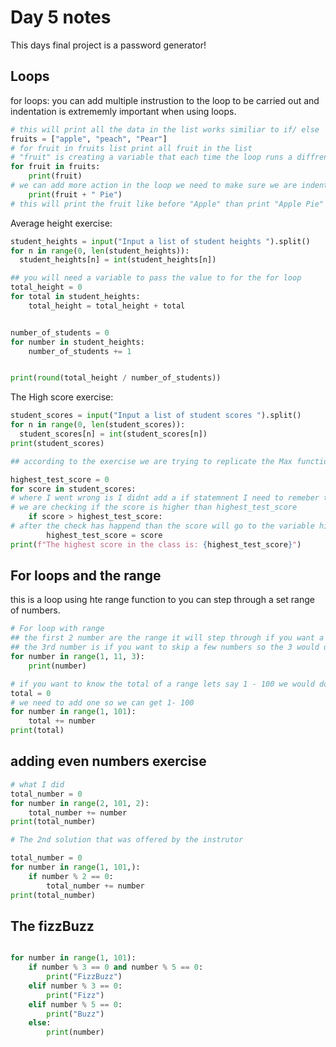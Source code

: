 # Day 5 notes

This days final project is a password generator!

## Loops

for loops:
you can add multiple instrustion to the loop to be carried out and indentation is extrememly important when using loops.

```python
# this will print all the data in the list works similiar to if/ else
fruits = ["apple", "peach", "Pear"]
# for fruit in fruits list print all fruit in the list
# "fruit" is creating a variable that each time the loop runs a diffrent fruit from the list is added to "fruit"
for fruit in fruits:
    print(fruit)
# we can add more action in the loop we need to make sure we are indented to keep it part of the loop
    print(fruit + " Pie")
# this will print the fruit like before "Apple" than print "Apple Pie"

```
Average height exercise:

```python
student_heights = input("Input a list of student heights ").split()
for n in range(0, len(student_heights)):
  student_heights[n] = int(student_heights[n])

## you will need a variable to pass the value to for the for loop
total_height = 0
for total in student_heights:
    total_height = total_height + total


number_of_students = 0
for number in student_heights:
    number_of_students += 1


print(round(total_height / number_of_students))

```
The High score exercise:

```python
student_scores = input("Input a list of student scores ").split()
for n in range(0, len(student_scores)):
  student_scores[n] = int(student_scores[n])
print(student_scores)

## according to the exercise we are trying to replicate the Max function in python using a for loop

highest_test_score = 0
for score in student_scores:
# where I went wrong is I didnt add a if statemnent I need to remeber to use what I learned before.
# we are checking if the score is higher than highest_test_score
    if score > highest_test_score:
# after the check has happend than the score will go to the variable highest_test_score
        highest_test_score = score
print(f"The highest score in the class is: {highest_test_score}")

```

## For loops and the range

this is a loop using hte range function to you can step through a set range of numbers.

```python
# For loop with range
## the first 2 number are the range it will step through if you want a range of 1 - 10 you need to add 1
## the 3rd number is if you want to skip a few numbers so the 3 would do every 3rd number
for number in range(1, 11, 3):
    print(number)

# if you want to know the total of a range lets say 1 - 100 we would do:
total = 0
# we need to add one so we can get 1- 100
for number in range(1, 101):
    total += number
print(total)
```

## adding even numbers exercise

```python
# what I did 
total_number = 0
for number in range(2, 101, 2):
    total_number += number
print(total_number)

# The 2nd solution that was offered by the instrutor

total_number = 0
for number in range(1, 101,):
    if number % 2 == 0:
        total_number += number
print(total_number)
```
## The fizzBuzz

```python

for number in range(1, 101):
    if number % 3 == 0 and number % 5 == 0:
        print("FizzBuzz")
    elif number % 3 == 0:
        print("Fizz")
    elif number % 5 == 0:
        print("Buzz")
    else:
        print(number)

```


